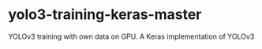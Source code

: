 # yolo3-training-keras-master
YOLOv3 training with own data  on GPU.  A Keras implementation of YOLOv3
